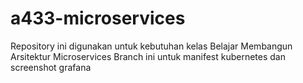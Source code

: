 # a433-microservices
Repository ini digunakan untuk kebutuhan kelas Belajar Membangun Arsitektur Microservices
Branch ini untuk manifest kubernetes dan screenshot grafana

